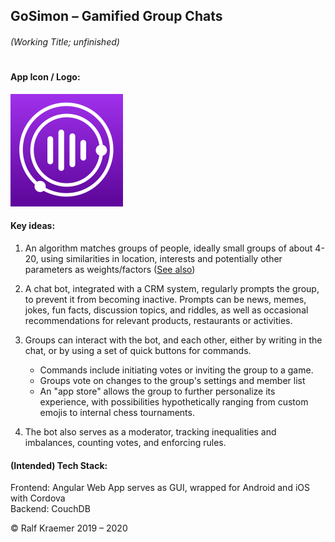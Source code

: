 ## GoSimon – Gamified Group Chats  
###### (Working Title; unfinished)

#  

#### App Icon / Logo:
![GoSimon-Logo](./app/GoSimon/assets/images/ios/gs-icon-ios-180.png)

#### Key ideas:  

1. An algorithm matches groups of people, ideally small groups of about 4-20, using similarities in location, interests and potentially other parameters as weights/factors ([See also](https://github.com/Ralf-Kraemer/Matching-Algo-Sandbox-Prototype))  

2. A chat bot, integrated with a CRM system, regularly prompts the group, to prevent it from becoming inactive.
Prompts can be news, memes, jokes, fun facts, discussion topics, and riddles, as well as occasional recommendations for relevant products, restaurants or activities.

3. Groups can interact with the bot, and each other, either by writing in the chat, or by using a set of quick buttons for commands.
	* Commands include initiating votes or inviting the group to a game.
	* Groups vote on changes to the group's settings and member list
	* An "app store" allows the group to further personalize its experience, with possibilities hypothetically ranging from custom emojis to internal chess tournaments.

4. The bot also serves as a moderator, tracking inequalities and imbalances, counting votes, and enforcing rules.

#### (Intended) Tech Stack:
  
Frontend: Angular Web App serves as GUI, wrapped for Android and iOS with Cordova  
Backend: CouchDB
  
© Ralf Kraemer 2019 – 2020